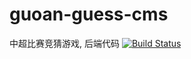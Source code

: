 # guoan-guess-cms
中超比赛竞猜游戏, 后端代码
[![Build Status](https://travis-ci.org/uiiang/guoan-guess-cms.svg?branch=master)](https://travis-ci.org/uiiang/guoan-guess-cms)

